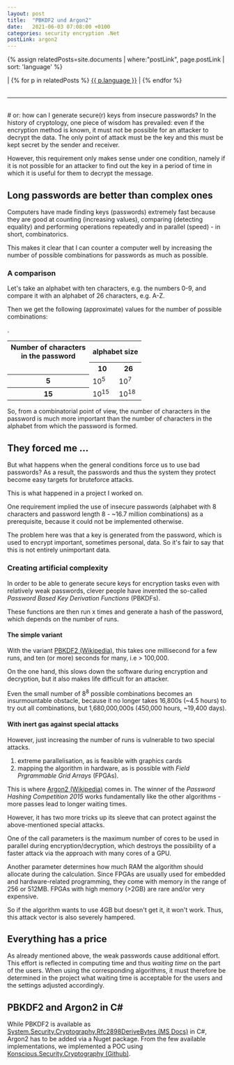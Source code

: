 ```yaml
---
layout: post
title:  "PBKDF2 und Argon2"
date:   2021-06-03 07:08:00 +0100
categories: security encryption .Net
postLink: argon2
---
```

{% assign relatedPosts=site.documents | where:"postLink", page.postLink | sort: 'language' %}

<div class="language">
|
    {% for p in relatedPosts %}
      <a class="{{ p.language }}" href="{{ site.base-url }}{{ p.url }}">{{ p.language }}</a> |
    {% endfor %}
</div><br/>
<hr>
<br/>
# or: how can I generate secure(r) keys from insecure passwords?
In the history of cryptology, one piece of wisdom has prevailed: even if the encryption method is known, it must not be possible for an attacker to decrypt the data.
The only point of attack must be the key and this must be kept secret by the sender and receiver.

However, this requirement only makes sense under one condition, namely if it is not possible for an attacker to find out the key in a period of time in which it is useful for them to decrypt the message.

## Long passwords are better than complex ones
Computers have made finding keys (passwords) extremely fast because they are good at counting (increasing values), comparing (detecting equality) and performing operations repeatedly and in parallel (speed) - in short, combinatorics.

This makes it clear that I can counter a computer well by increasing the number of possible combinations for passwords as much as possible.

### A comparison
Let's take an alphabet with ten characters, e.g. the numbers 0-9, and compare it with an alphabet of 26 characters, e.g. A-Z.

Then we get the following (approximate) values for the number of possible combinations:

<table>
    <tr><th>Number of characters</br>in the password</th><th colspan="2">alphabet size</th></tr>.
    <tr><td></td><th>10</th><th>26</th</tr>
    <tr><th>5</th><td>10<sup>5</sup></td><td>10<sup>7</sup></td</tr>
    <tr><th>15</th><td>10<sup>15</sup></td><td>10<sup>18</sup></td</tr>
</table>

So, from a combinatorial point of view, the number of characters in the password is much more important than the number of characters in the alphabet from which the password is formed.

## They forced me ...
But what happens when the general conditions force us to use bad passwords? As a result, the passwords and thus the system they protect become easy targets for bruteforce attacks.

This is what happened in a project I worked on.

One requirement implied the use of insecure passwords (alphabet with 8 characters and password length 8 - ~16.7 million combinations) as a prerequisite, because it could not be implemented otherwise.

The problem here was that a key is generated from the password, which is used to encrypt important, sometimes personal, data. So it's fair to say that this is not entirely unimportant data.

### Creating artificial complexity
In order to be able to generate secure keys for encryption tasks even with relatively weak passwords, clever people have invented the so-called _Password Based Key Derivation Functions_ (PBKDFs).

These functions are then run x times and generate a hash of the password, which depends on the number of runs.

#### The simple variant
With the variant [PBKDF2 (Wikipedia)](https://de.wikipedia.org/wiki/PBKDF2), this takes one millisecond for a few runs, and ten (or more) seconds for many, i.e > 100,000.

On the one hand, this slows down the software during encryption and decryption, but it also makes life difficult for an attacker.

Even the small number of 8<sup>8</sup> possible combinations becomes an insurmountable obstacle, because it no longer takes 16,800s (~4.5 hours) to try out all combinations, but 1,680,000,000s (450,000 hours, ~19,400 days).

#### With inert gas against special attacks
However, just increasing the number of runs is vulnerable to two special attacks.
1. extreme parallelisation, as is feasible with graphics cards
2. mapping the algorithm in hardware, as is possible with _Field Prgrammable Grid Arrays_ (FPGAs).

This is where [Argon2 (Wikipedia)](https://de.wikipedia.org/wiki/Argon2) comes in. The winner of the _Password Hashing Competition 2015_ works fundamentally like the other algorithms - more passes lead to longer waiting times.

However, it has two more tricks up its sleeve that can protect against the above-mentioned special attacks.

One of the call parameters is the maximum number of cores to be used in parallel during encryption/decryption, which destroys the possibility of a faster attack via the approach with many cores of a GPU.

Another parameter determines how much RAM the algorithm should allocate during the calculation.
Since FPGAs are usually used for embedded and hardware-related programming, they come with memory in the range of 256 or 512MB. FPGAs with high memory (>2GB) are rare and/or very expensive.

So if the algorithm wants to use 4GB but doesn't get it, it won't work. Thus, this attack vector is also severely hampered.

## Everything has a price
As already mentioned above, the weak passwords cause additional effort. This effort is reflected in computing time and thus _waiting time_ on the part of the users.
When using the corresponding algorithms, it must therefore be determined in the project what waiting time is acceptable for the users and the settings adjusted accordingly.

## PBKDF2 and Argon2 in C#
While PBKDF2 is available as [System.Security.Cryptography.Rfc2898DeriveBytes (MS Docs)](https://docs.microsoft.com/en-us/dotnet/api/system.security.cryptography.rfc2898derivebytes?view=net-5.0) in C#, Argon2 has to be added via a Nuget package. From the few available implementations, we implemented a POC using [Konscious.Security.Cryptography (Github)](https://github.com/kmaragon/Konscious.Security.Cryptography).
